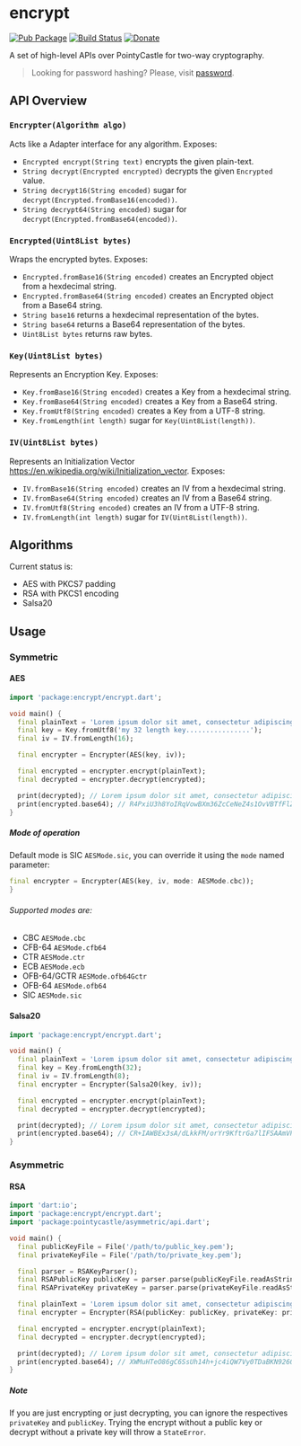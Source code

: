 # encrypt

[![Pub Package](https://img.shields.io/pub/v/encrypt.svg)](https://pub.dartlang.org/packages/encrypt)
[![Build Status](https://travis-ci.org/leocavalcante/encrypt.svg?branch=master)](https://travis-ci.org/leocavalcante/encrypt)
[![Donate](https://www.paypalobjects.com/en_US/i/btn/btn_donate_SM.gif)](https://www.paypal.com/cgi-bin/webscr?cmd=_s-xclick&hosted_button_id=E4F45BFVMFVQW)

A set of high-level APIs over PointyCastle for two-way cryptography.

> Looking for password hashing? Please, visit [password](https://github.com/leocavalcante/password-dart).

## API Overview

### `Encrypter(Algorithm algo)`
Acts like a Adapter interface for any algorithm. Exposes:
- `Encrypted encrypt(String text)` encrypts the given plain-text.
- `String decrypt(Encrypted encrypted)` decrypts the given `Encrypted` value.
- `String decrypt16(String encoded)` sugar for `decrypt(Encrypted.fromBase16(encoded))`.
- `String decrypt64(String encoded)` sugar for `decrypt(Encrypted.fromBase64(encoded))`.

### `Encrypted(Uint8List bytes)`
Wraps the encrypted bytes. Exposes:
- `Encrypted.fromBase16(String encoded)` creates an Encrypted object from a hexdecimal string.
- `Encrypted.fromBase64(String encoded)` creates an Encrypted object from a Base64 string.
- `String base16` returns a hexdecimal representation of the bytes.
- `String base64` returns a Base64 representation of the bytes.
- `Uint8List bytes` returns raw bytes.

### `Key(Uint8List bytes)`
Represents an Encryption Key. Exposes:
- `Key.fromBase16(String encoded)` creates a Key from a hexdecimal string.
- `Key.fromBase64(String encoded)` creates a Key from a Base64 string.
- `Key.fromUtf8(String encoded)` creates a Key from a UTF-8 string.
- `Key.fromLength(int length)` sugar for `Key(Uint8List(length))`.

### `IV(Uint8List bytes)`
Represents an Initialization Vector https://en.wikipedia.org/wiki/Initialization_vector. Exposes:
- `IV.fromBase16(String encoded)` creates an IV from a hexdecimal string.
- `IV.fromBase64(String encoded)` creates an IV from a Base64 string.
- `IV.fromUtf8(String encoded)` creates an IV from a UTF-8 string.
- `IV.fromLength(int length)` sugar for `IV(Uint8List(length))`.

## Algorithms
Current status is:
- AES with PKCS7 padding
- RSA with PKCS1 encoding
- Salsa20

## Usage

### Symmetric

#### AES
```dart
import 'package:encrypt/encrypt.dart';

void main() {
  final plainText = 'Lorem ipsum dolor sit amet, consectetur adipiscing elit';
  final key = Key.fromUtf8('my 32 length key................');
  final iv = IV.fromLength(16);

  final encrypter = Encrypter(AES(key, iv));

  final encrypted = encrypter.encrypt(plainText);
  final decrypted = encrypter.decrypt(encrypted);

  print(decrypted); // Lorem ipsum dolor sit amet, consectetur adipiscing elit
  print(encrypted.base64); // R4PxiU3h8YoIRqVowBXm36ZcCeNeZ4s1OvVBTfFlZRdmohQqOpPQqD1YecJeZMAop/hZ4OxqgC1WtwvX/hP9mw==
}
```

##### Mode of operation

Default mode is SIC `AESMode.sic`, you can override it using the `mode` named parameter:

```dart
final encrypter = Encrypter(AES(key, iv, mode: AESMode.cbc));
}
```

###### Supported modes are:
- CBC `AESMode.cbc`
- CFB-64 `AESMode.cfb64`
- CTR `AESMode.ctr`
- ECB `AESMode.ecb`
- OFB-64/GCTR `AESMode.ofb64Gctr`
- OFB-64 `AESMode.ofb64`
- SIC `AESMode.sic`


#### Salsa20
```dart
import 'package:encrypt/encrypt.dart';

void main() {
  final plainText = 'Lorem ipsum dolor sit amet, consectetur adipiscing elit';
  final key = Key.fromLength(32);
  final iv = IV.fromLength(8);
  final encrypter = Encrypter(Salsa20(key, iv));

  final encrypted = encrypter.encrypt(plainText);
  final decrypted = encrypter.decrypt(encrypted);

  print(decrypted); // Lorem ipsum dolor sit amet, consectetur adipiscing elit
  print(encrypted.base64); // CR+IAWBEx3sA/dLkkFM/orYr9KftrGa7lIFSAAmVPbKIOLDOzGwEi9ohstDBqDLIaXMEeulwXQ==
}
```

### Asymmetric

#### RSA
```dart
import 'dart:io';
import 'package:encrypt/encrypt.dart';
import 'package:pointycastle/asymmetric/api.dart';

void main() {
  final publicKeyFile = File('/path/to/public_key.pem');
  final privateKeyFile = File('/path/to/private_key.pem');

  final parser = RSAKeyParser();
  final RSAPublicKey publicKey = parser.parse(publicKeyFile.readAsStringSync());
  final RSAPrivateKey privateKey = parser.parse(privateKeyFile.readAsStringSync());

  final plainText = 'Lorem ipsum dolor sit amet, consectetur adipiscing elit';
  final encrypter = Encrypter(RSA(publicKey: publicKey, privateKey: privateKey));

  final encrypted = encrypter.encrypt(plainText);
  final decrypted = encrypter.decrypt(encrypted);

  print(decrypted); // Lorem ipsum dolor sit amet, consectetur adipiscing elit
  print(encrypted.base64); // XWMuHTeO86gC6SsUh14h+jc4iQW7Vy0TDaBKN926QWhg5c3KKoSuF+6uedLWBEis0LYgTON2rhtTOjmb6bU2P27lgf+5JKdLGKqri2F4sCS3+/p/EPb41f60vnr3whX2o5VRJhJagxtrq0V3eu3X4UeRiO2y7yOt6MXyJxMFcXs=
}
```
##### Note
If you are just encrypting or just decrypting, you can ignore the respectives `privateKey` and `publicKey`.
Trying the encrypt without a public key or decrypt without a private key will throw a `StateError`.
